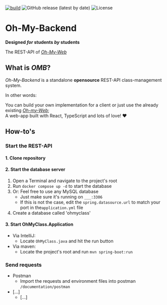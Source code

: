 [![build](https://github.com/Oh-my-class/oh-my-backend/actions/workflows/codeql-analysis.yml/badge.svg)](https://github.com/Oh-my-class/oh-my-backend/blob/develop/.github/workflows/codeql-analysis.yml)
![GitHub release (latest by date)](https://img.shields.io/github/v/release/Oh-my-class/oh-my-backend)
![License](https://img.shields.io/badge/license-GNU--3.0-orange)

# Oh-My-Backend

**Designed _for_ students _by_ students**

The REST-API of [_Oh-My-Web_](https://github.com/Oh-my-class/Oh-my-web)

## What is _OMB_?

_Oh-My-Backend_ is a standalone **opensource** REST-API class-management system.

In other words:

You can build your own implementation for a client or just use the already existing [_Oh-my-Web_](https://github.com/Oh-my-class/oh-my-web);
<br/>
A web-app built with React, TypeScript and lots of love! :heart:

## How-to's

### Start the REST-API

#### 1. Clone repository

#### 2. Start the database server

1. Open a Terminal and navigate to the project's root
2. Run `docker compose up -d` to start the database
3. Or: Feel free to use any MySQL database
   - Just make sure it's running on `___:3306`
   - If this is not the case, edit the `spring.datasource.url` to match your port in the`application.yml` file
4. Create a database called 'ohmyclass'

#### 3. Start OhMyClass.Application

- Via IntelliJ:
   - Locate `OhMyClass.java` and hit the run button
- Via maven:
   - Locate the project's root and run `mvn spring-boot:run`

### Send requests

- Postman
   - Import the requests and environment files into postman `/documentation/postman`
- [...]
   - [...]
